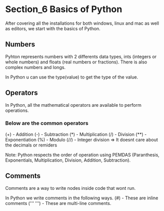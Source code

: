 # Section_6 Basics of Python

After covering all the installations for both windows, linux and mac as well as editors, we start with the basics of Python.
## Numbers
Pyhton represents numbers with 2 differents data types, ints (integers or whole numbers) and floats (real numbers or fractions). There is also complex numbers and longs.

In Python u can use the type(value) to get the type of the value.
## Operators
In Python, all the mathematical operators are available to perform operations.
### Below are the common operators
(+) - Addition
(-) - Subtraction
(*) - Multiplication
(/) - Division
(**) - Exponentiation
(%) - Modulo
(//) - Integer division => It doesnt care about the decimals or remiders

Note: Python respects the order of operation using PEMDAS (Paranthesis, Exponentials, Multiplication, Division, Addition, Subtraction).
## Comments
Comments are a way to write nodes inside code that wont run.

In Python we write comments in the following ways.
(#) - These are inline comments
(''' ''') - These are multi-line comments.
